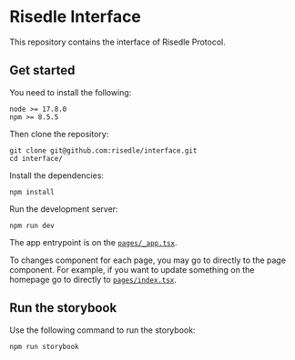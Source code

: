 # Risedle Interface

This repository contains the interface of Risedle Protocol.

## Get started

You need to install the following:

    node >= 17.8.0
    npm >= 8.5.5

Then clone the repository:

    git clone git@github.com:risedle/interface.git
    cd interface/

Install the dependencies:

    npm install

Run the development server:

    npm run dev

The app entrypoint is on the [`pages/_app.tsx`](./pages/_app.tsx).

To changes component for each page, you may go to directly to the page
component. For example, if you want to update something on the homepage
go to directly to [`pages/index.tsx`](pages/index.tsx).

## Run the storybook

Use the following command to run the storybook:

    npm run storybook

